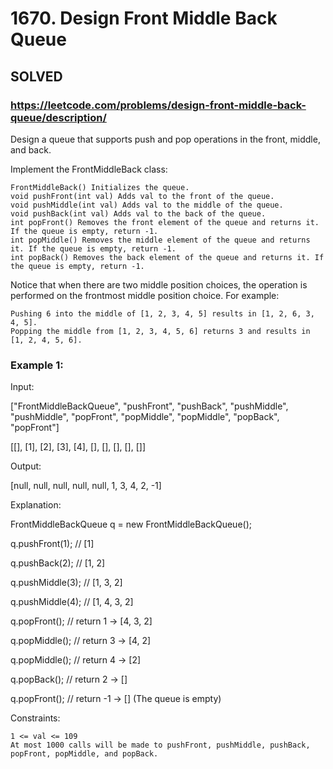 # 1670. Design Front Middle Back Queue

## SOLVED

### https://leetcode.com/problems/design-front-middle-back-queue/description/

Design a queue that supports push and pop operations in the front, middle, and back.

Implement the FrontMiddleBack class:

    FrontMiddleBack() Initializes the queue.
    void pushFront(int val) Adds val to the front of the queue.
    void pushMiddle(int val) Adds val to the middle of the queue.
    void pushBack(int val) Adds val to the back of the queue.
    int popFront() Removes the front element of the queue and returns it. If the queue is empty, return -1.
    int popMiddle() Removes the middle element of the queue and returns it. If the queue is empty, return -1.
    int popBack() Removes the back element of the queue and returns it. If the queue is empty, return -1.

Notice that when there are two middle position choices, the operation is performed on the frontmost middle position choice. For example:

    Pushing 6 into the middle of [1, 2, 3, 4, 5] results in [1, 2, 6, 3, 4, 5].
    Popping the middle from [1, 2, 3, 4, 5, 6] returns 3 and results in [1, 2, 4, 5, 6].



### Example 1:

Input:

["FrontMiddleBackQueue", "pushFront", "pushBack", "pushMiddle", "pushMiddle", "popFront", "popMiddle", "popMiddle", "popBack", "popFront"]

[[], [1], [2], [3], [4], [], [], [], [], []]

Output:

[null, null, null, null, null, 1, 3, 4, 2, -1]

Explanation:

FrontMiddleBackQueue q = new FrontMiddleBackQueue();

q.pushFront(1);   // [1]

q.pushBack(2);    // [1, 2]

q.pushMiddle(3);  // [1, 3, 2]

q.pushMiddle(4);  // [1, 4, 3, 2]

q.popFront();     // return 1 -> [4, 3, 2]

q.popMiddle();    // return 3 -> [4, 2]

q.popMiddle();    // return 4 -> [2]

q.popBack();      // return 2 -> []

q.popFront();     // return -1 -> [] (The queue is empty)



Constraints:

    1 <= val <= 109
    At most 1000 calls will be made to pushFront, pushMiddle, pushBack, popFront, popMiddle, and popBack.

